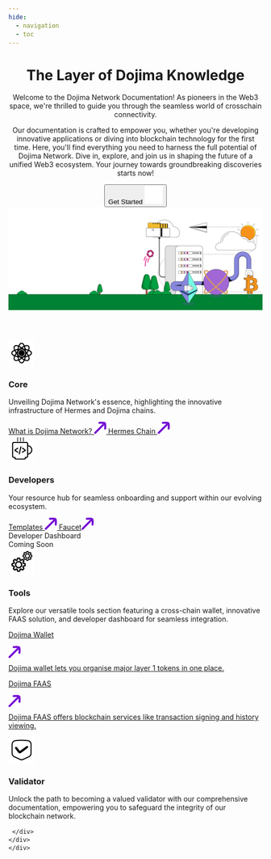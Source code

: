 ```yaml
---
hide:
  - navigation
  - toc
---
```


<style>

.md-content__button.md-icon {
	display: none;
}

.hero-content-flex {
	bottom: 5px;
}

</style>

<div class="main">
	<header class="section">
	 <script defer src="https://widget.mava.app" widget-version="v2" id="MavaWebChat" data-token="51a6a65658ef67bc94cffabeadd9cbb7879bf2233995bfafb03416ab12fde47d"></script>
		<div class="container-global">
			<div class="section-wrapper">
				<div class="hero-content-flex">
					<div class="hero-left">
						<h1 class="hero-heading">The Layer of Dojima Knowledge</h1>
						<div class="hero-div">
						<p class="hero-subtext"> Welcome to the Dojima Network Documentation! As pioneers in the Web3 space, we're thrilled to guide you through the seamless world of crosschain connectivity.</p>
						<p class="hero-subtext">Our documentation is crafted to empower you, whether you're developing innovative applications or diving into blockchain technology for the first time. Here, you'll find everything you need to harness the full potential of Dojima Network. Dive in, explore, and join us in shaping the future of a unified Web3 ecosystem. Your journey towards groundbreaking discoveries starts now!
						</p>
						</div>
						<a class="button-container" href="core/">
							<button class="getstarted-button">
							Get Started <img src="img/rounded-right-arrow.svg" loading="lazy" alt="">
							</button>
						</a>
					</div>
					<div class="hero-right"><img src="img/rightimage.svg" loading="lazy" alt="" class="hero-image"></div>
				</div>
			</div>
		</div>
	</header>
	<div class="gird-container">
	<div class="div-left-grid">
	 <div class="card-container">
			<div class="div-card">
				<div class="div-card-header">
				<img src="img/Core-Icon.png" loading="lazy" alt="">
					<h3>Core</h3>
				</div>
				<p class="div-leftcard-p">Unveiling Dojima Network's essence, highlighting the innovative infrastructure of Hermes and Dojima chains.</p>
				<div class="div-card-button-container">
					<a class="div-card-button" href="core/what-is-dojima-network/">
							What is Dojima Network? <img src="img/rightuparrow.svg" loading="lazy" alt="">
					</a>
					<a class="div-card-button" href="core/architecture/hermeschain/">
						Hermes Chain <img src="img/rightuparrow.svg" loading="lazy" alt="">
					</a>
			   </div>
    	   </div>
    	</div>
		 <div class="card-container">
			<div class="div-card">
				<div class="div-card-header">
				<img src="img/Developer-Icon.png" loading="lazy" alt="">
					<h3>Developers</h3>
				</div>
				<p class="div-leftcard-p">Your resource hub for seamless onboarding and support within our evolving ecosystem.</p>
				<div class="div-card-button-container">
					<a class="div-card-button" href="developer/templates/omni_chain_ERC20/">
							Templates <img src="img/rightuparrow.svg" loading="lazy" alt="">
					</a>
					<a class="div-card-button" href="developer/faucet/">
						Faucet<img src="img/rightuparrow.svg" loading="lazy" alt="">
					</a>
					<div class="right-grid-a" >
				 <a class="left-p ">Developer Dashboard</a>
				  <div class="live">Coming Soon</div>
				</div>
			   </div>
    	   </div>
    	</div>
	</div>
	<div class="div-left-grid">
	   <div class="right-card-container">
	           <div class="div-card-header">
				<img src="img/Tools-Icon.png" loading="lazy" alt="">
					<h3>Tools</h3>
				</div>
				<p class="first-p">Explore our versatile tools section featuring a cross-chain wallet, innovative FAAS solution, and developer dashboard for seamless integration.</p>
				<a class="middle-p" href="tools/wallet/">
				<div class="right-grid-a">
				 <p class="right-p  ">Dojima Wallet</p>
			<img src="img/rightuparrow.svg" loading="lazy" alt="">
				  </svg>
				  <!-- <div class="live">Live</div> -->
				</div>
				  <p style="margin-top:8px">Dojima wallet lets you organise major layer 1 tokens in one place.</p>
				</a>
				<a class="middle-p" href="tools/dojima-faas/">
				<div class="right-grid-a">
				 <p class="right-p">Dojima FAAS</p>
				<img src="img/rightuparrow.svg" loading="lazy" alt="">
				  <!-- <div class="live">Live</div> -->
				</div>
				  <p style="margin-top:8px">Dojima FAAS offers blockchain services like transaction signing and history viewing.</p>
				</a>
				<!-- <a class="last-p" href="tools/developer-dashboard/login/"> -->
				<!-- <div class="right-grid-a" >
				 <p class="right-p ">Developer Dashboard</p>
				 <img src="img/rightuparrow.svg" loading="lazy" alt="">
				  <div class="live">Coming Soon</div>
				</div> -->
				  <!-- <p style="margin-top:8px">Empower your development journey with our intuitive developer dashboard, offering insights, tools, and resources for efficient blockchain integration and application management.</p>
				</a>		 -->
	    </div>
	   <div class="right-card-container">
	<div class="div-card-header">
				<img src="img/Validator-Icon.png" loading="lazy" alt="">
					<h3>Validator</h3>
				</div>
				<p>Unlock the path to becoming a valued validator with our comprehensive documentation, empowering you to safeguard the integrity of our blockchain network.</p>
				
	 </div>
	</div>
    </div>

<!-- <section class="section">
    	<div class="container-global">
    		<div class="section-wrapper">
    			<div class="flexbox-2-col">
    				<div class="flex-card-child">
    					<div class="flex-card-item header-item">
    						<div class="product-list-header"><img src="img/home/build-icon.svg" loading="lazy" alt="">
    							<h3 class="heading-h3 margin-none">BUILD</h3>
    						</div>
    						<p class="feature-paragraph">Build today using Polygon technology. Select the protocol that best fits your needs.</p>
    					</div>
    					<a href="pos" class="flex-card-item w-inline-block">
    						<div class="product-list-item-header">
    							<div class="feature-card-heading">Polygon PoS</div>
    							<div class="arrow-embed w-embed"><svg xmlns="http://www.w3.org/2000/svg" display="block" width="100%" height="auto" viewbox="0 0 16 17" fill="none">
    									<path d="M9.98805 5.70133L3.41071 12.2787L4.58922 13.4572L11.1666 6.87976V12.2013H12.8333V4.03467H4.66665V5.70133H9.98805Z" fill="currentColor"></path>
    								</svg></div>
    							<div class="status-tag">LIVE</div>
    						</div>
    						<p class="feature-paragraph">Deploy a dApp on the widely adopted Polygon Proof-of-Stake protocol, an EVM-compatible environment optimized for high throughput and low transaction fees.</p>
    					</a>
    					<a href="zkEVM" class="flex-card-item w-inline-block">
    						<div class="product-list-item-header">
    							<div class="feature-card-heading">Polygon zkEVM</div>
    							<div class="arrow-embed w-embed"><svg xmlns="http://www.w3.org/2000/svg" display="block" width="100%" height="auto" viewbox="0 0 16 17" fill="none">
    									<path d="M9.98805 5.70133L3.41071 12.2787L4.58922 13.4572L11.1666 6.87976V12.2013H12.8333V4.03467H4.66665V5.70133H9.98805Z" fill="currentColor"></path>
    								</svg></div>
    							<div class="status-tag">LIVE</div>
    						</div>
    						<p class="feature-paragraph">Deploy a dApp or build infrastructure on zkEVM, an EVM-equivalent ZK rollup designed for security.</p>
    					</a>
    					<a href="cdk" class="flex-card-item w-inline-block">
    						<div class="product-list-item-header">
    							<div class="feature-card-heading">Polygon CDK</div>
    							<div class="arrow-embed w-embed"><svg xmlns="http://www.w3.org/2000/svg" display="block" width="100%" height="auto" viewbox="0 0 16 17" fill="none">
    									<path d="M9.98805 5.70133L3.41071 12.2787L4.58922 13.4572L11.1666 6.87976V12.2013H12.8333V4.03467H4.66665V5.70133H9.98805Z" fill="currentColor"></path>
    								</svg></div>
    							<div class="status-tag">LIVE</div>
    						</div>
    						<p class="feature-paragraph">Build and test a zero-knowledge Layer 2 blockchain on Ethereum. Learn about validium and rollup modes, custom native gas tokens, and more.</p>
    					</a>
    					<a href="miden" class="flex-card-item w-inline-block">
    						<div class="product-list-item-header">
    							<div class="feature-card-heading">Polygon Miden</div>
    							<div class="arrow-embed w-embed"><svg xmlns="http://www.w3.org/2000/svg" display="block" width="100%" height="auto" viewbox="0 0 16 17" fill="none">
    									<path d="M9.98805 5.70133L3.41071 12.2787L4.58922 13.4572L11.1666 6.87976V12.2013H12.8333V4.03467H4.66665V5.70133H9.98805Z" fill="currentColor"></path>
    								</svg></div>
    							<div class="status-tag">COMING SOON</div>
    						</div>
    						<p class="feature-paragraph">Test the Miden VM and learn about Polygon Miden, the novel ZK rollup designed to extend the EVM’s feature-set, including for privacy.</p>
    					</a>
    					<a href="https://github.com/0xPolygon/polygon-edge/tree/develop/docs" class="flex-card-item last-item w-inline-block">
    						<div class="product-list-item-header">
    							<div class="feature-card-heading">Polygon Edge</div>
    							<div class="arrow-embed w-embed"><svg xmlns="http://www.w3.org/2000/svg" display="block" width="100%" height="auto" viewbox="0 0 16 17" fill="none">
    									<path d="M9.98805 5.70133L3.41071 12.2787L4.58922 13.4572L11.1666 6.87976V12.2013H12.8333V4.03467H4.66665V5.70133H9.98805Z" fill="currentColor"></path>
    								</svg></div>
    							<div class="status-tag">DEPRECATING</div>
    						</div>
    						<p class="feature-paragraph">Polygon will shortly be removing support for Edge. The documentation is now managed in the Edge repo.</p>
    					</a>
    				</div>
    				<div class="flex-card-child">
    					<div class="flex-card-item header-item">
    						<div class="product-list-header"><img src="img/home/learn-icon.svg" loading="lazy" alt="">
    							<h3 class="heading-h3 margin-none">LEARN</h3>
    						</div>
    						<p class="feature-paragraph">Deep dives only. Further your understanding of Polygon scaling technology.</p>
    					</div>
    					<a href="learn" class="flex-card-item w-inline-block">
    						<div class="product-list-item-header">
    							<div class="feature-card-heading">Polygon 2.0</div>
    							<div class="arrow-embed w-embed"><svg xmlns="http://www.w3.org/2000/svg" display="block" width="100%" height="auto" viewbox="0 0 16 17" fill="none">
    									<path d="M9.98805 5.70133L3.41071 12.2787L4.58922 13.4572L11.1666 6.87976V12.2013H12.8333V4.03467H4.66665V5.70133H9.98805Z" fill="currentColor"></path>
    								</svg></div>
    						</div>
    						<p class="feature-paragraph">A vision for a unified web of ZK-powered L2s on Ethereum, built using Polygon technology. Unlimited scale, unified liquidity, and blockspace on demand.</p>
    					</a>
    					<a href="learn" class="flex-card-item w-inline-block">
    						<div class="product-list-item-header">
    							<div class="feature-card-heading">Unified liquidity</div>
    							<div class="arrow-embed w-embed"><svg xmlns="http://www.w3.org/2000/svg" display="block" width="100%" height="auto" viewbox="0 0 16 17" fill="none">
    									<path d="M9.98805 5.70133L3.41071 12.2787L4.58922 13.4572L11.1666 6.87976V12.2013H12.8333V4.03467H4.66665V5.70133H9.98805Z" fill="currentColor"></path>
    								</svg></div>
    						</div>
    						<p class="feature-paragraph">Level up your understanding of zero-knowledge with whitepapers by the researchers at Polygon Labs.</p>
    					</a>
    					<a href="learn" class="flex-card-item w-inline-block">
    						<div class="product-list-item-header">
    							<div class="feature-card-heading">Architecture</div>
    							<div class="arrow-embed w-embed"><svg xmlns="http://www.w3.org/2000/svg" display="block" width="100%" height="auto" viewbox="0 0 16 17" fill="none">
    									<path d="M9.98805 5.70133L3.41071 12.2787L4.58922 13.4572L11.1666 6.87976V12.2013H12.8333V4.03467H4.66665V5.70133H9.98805Z" fill="currentColor"></path>
    								</svg></div>
    						</div>
    						<p class="feature-paragraph">The Polygon protocol that’s best for you. A guide and decision matrix.</p>
    					</a>
    				</div>
    			</div>
    		</div>
    	</div>
    </section>
    <section class="section">
    	<div class="container-global">
    		<div class="section-wrapper">
    			<div class="home-dev-resources">
    				<div class="section-header-wrapper">
    					<h2 class="heading-h2">Developer resources</h2>
    					<p class="home-section-subtext">For developers who know what they want to build and are ready to go.</p>
    				</div>
    				<div class="flexbox">
    					<a href="tools/" class="home-feature-card w-inline-block"><img src="img/home/build.svg" loading="lazy" alt="" class="feature-icon">
    						<div class="feature-content">
    							<div class="feature-content-wrapper">
    								<div class="feature-content-name">Developer tools</div>
    								<div class="arrow-embed w-embed"><svg xmlns="http://www.w3.org/2000/svg" display="block" width="100%" height="auto" viewbox="0 0 16 17" fill="none">
    										<path d="M9.98805 5.70133L3.41071 12.2787L4.58922 13.4572L11.1666 6.87976V12.2013H12.8333V4.03467H4.66665V5.70133H9.98805Z" fill="currentColor"></path>
    									</svg></div>
    							</div>
    							<p class="paragraph-small">RPC providers, faucets, data indexing, Web3 dApp development SDKs, block explorers, storage, and more.</p>
    						</div>
    					</a>
    					<a href="./zkEVM/how-to/write-contract" class="home-feature-card w-inline-block"><img src="img/home/tutorial.svg" loading="lazy" alt="" class="feature-icon">
    						<div class="feature-content">
    							<div class="feature-content-wrapper">
    								<div class="feature-content-name">Write a zkEVM contract</div>
    								<div class="arrow-embed w-embed"><svg xmlns="http://www.w3.org/2000/svg" display="block" width="100%" height="auto" viewbox="0 0 16 17" fill="none">
    										<path d="M9.98805 5.70133L3.41071 12.2787L4.58922 13.4572L11.1666 6.87976V12.2013H12.8333V4.03467H4.66665V5.70133H9.98805Z" fill="currentColor"></path>
    									</svg></div>
    							</div>
    							<p class="paragraph-small">Step-by-step guidance for writing smart contracts with zkEVM.</p>
    						</div>
    					</a>
    					<a href="https://ecosystem.polygon.technology/spn/explore/?search=&competency=&chain=" class="home-feature-card w-inline-block"><img src="img/home/network.svg" loading="lazy" alt="" class="feature-icon">
    						<div class="feature-content">
    							<div class="feature-content-wrapper">
    								<div class="feature-content-name">Solution Provider Network</div>
    								<div class="arrow-embed w-embed"><svg xmlns="http://www.w3.org/2000/svg" display="block" width="100%" height="auto" viewbox="0 0 16 17" fill="none">
    										<path d="M9.98805 5.70133L3.41071 12.2787L4.58922 13.4572L11.1666 6.87976V12.2013H12.8333V4.03467H4.66665V5.70133H9.98805Z" fill="currentColor"></path>
    									</svg></div>
    							</div>
    							<p class="paragraph-small">Searchable catalog of tooling and infrastructure for developers.</p>
    						</div>
    					</a>
    				</div>
    			</div>
    		</div>
    	</div>
    </section>
    <section class="section">
    	<div class="container-global">
    		<div class="section-wrapper">
    			<div class="home-dev-resources">
    				<div class="section-header-wrapper">
    					<h2 class="heading-h2">Quickstart</h2>
    					<p class="home-section-subtext">Are you ready to start building?</p>
    				</div>
    				<div class="flexbox">
    					<a href="zkEVM/get-started/deploy-zkevm/" class="home-feature-card w-inline-block"><img src="img/home/polygon-icon.svg" loading="lazy" alt="" class="feature-icon">
    						<div class="feature-content-wrapper">
    							<div class="feature-content-name">Polygon CDK: Deploy a local test rollup</div>
    							<div class="arrow-embed w-embed"><svg xmlns="http://www.w3.org/2000/svg" display="block" width="100%" height="auto" viewbox="0 0 16 17" fill="none">
    									<path d="M9.98805 5.70133L3.41071 12.2787L4.58922 13.4572L11.1666 6.87976V12.2013H12.8333V4.03467H4.66665V5.70133H9.98805Z" fill="currentColor"></path>
    								</svg></div>
    						</div>
    					</a>
    					<a href="zkEVM/how-to/using-hardhat/" class="home-feature-card w-inline-block"><img src="img/home/polygon-icon.svg" loading="lazy" alt="" class="feature-icon">
    						<div class="feature-content">
    							<div class="feature-content-wrapper">
    								<div class="feature-content-name">Polygon zkEVM: Deploy a smart contract to the Goeril testnet</div>
    								<div class="arrow-embed w-embed"><svg xmlns="http://www.w3.org/2000/svg" display="block" width="100%" height="auto" viewbox="0 0 16 17" fill="none">
    										<path d="M9.98805 5.70133L3.41071 12.2787L4.58922 13.4572L11.1666 6.87976V12.2013H12.8333V4.03467H4.66665V5.70133H9.98805Z" fill="currentColor"></path>
    									</svg></div>
    							</div>
    						</div>
    					</a>
    					<a href="pos/get-started/building-on-polygon/" class="home-feature-card w-inline-block"><img src="img/home/polygon-icon.svg" loading="lazy" alt="" class="feature-icon">
    						<div class="feature-content-wrapper">
    							<div class="feature-content-name">Polygon PoS: Build a new web3 dApp</div>
    							<div class="arrow-embed w-embed"><svg xmlns="http://www.w3.org/2000/svg" display="block" width="100%" height="auto" viewbox="0 0 16 17" fill="none">
    									<path d="M9.98805 5.70133L3.41071 12.2787L4.58922 13.4572L11.1666 6.87976V12.2013H12.8333V4.03467H4.66665V5.70133H9.98805Z" fill="currentColor"></path>
    								</svg></div>
    						</div>
    					</a>
    				</div>
    				<div class="flexbox items-4">
    					<a href="pos/how-to/smart-contracts/" class="home-feature-card w-inline-block"><img src="img/home/polygon-icon.svg" loading="lazy" alt="" class="feature-icon">
    						<div class="feature-content-wrapper">
    							<div class="feature-content-name">Polygon PoS: Deploy an existing contract</div>
    							<div class="arrow-embed w-embed"><svg xmlns="http://www.w3.org/2000/svg" display="block" width="100%" height="auto" viewbox="0 0 16 17" fill="none">
    									<path d="M9.98805 5.70133L3.41071 12.2787L4.58922 13.4572L11.1666 6.87976V12.2013H12.8333V4.03467H4.66665V5.70133H9.98805Z" fill="currentColor"></path>
    								</svg></div>
    						</div>
    					</a>
    					<a href="zkEVM/get-started/setup-nodes/production-node/" class="home-feature-card w-inline-block"><img src="img/home/polygon-icon.svg" loading="lazy" alt="" class="feature-icon">
    						<div class="feature-content-wrapper">
    							<div class="feature-content-name">Polygon zkEVM: Set up a zkNode</div>
    							<div class="arrow-embed w-embed"><svg xmlns="http://www.w3.org/2000/svg" display="block" width="100%" height="auto" viewbox="0 0 16 17" fill="none">
    									<path d="M9.98805 5.70133L3.41071 12.2787L4.58922 13.4572L11.1666 6.87976V12.2013H12.8333V4.03467H4.66665V5.70133H9.98805Z" fill="currentColor"></path>
    								</svg></div>
    						</div>
    					</a>
    					<a href="cdk/get-started/quickstart-validium/" class="home-feature-card w-inline-block"><img src="img/home/polygon-icon.svg" loading="lazy" alt="" class="feature-icon">
    						<div class="feature-content-wrapper">
    							<div class="feature-content-name">Polygon CDK: Create your own validium</div>
    							<div class="arrow-embed w-embed"><svg xmlns="http://www.w3.org/2000/svg" display="block" width="100%" height="auto" viewbox="0 0 16 17" fill="none">
    									<path d="M9.98805 5.70133L3.41071 12.2787L4.58922 13.4572L11.1666 6.87976V12.2013H12.8333V4.03467H4.66665V5.70133H9.98805Z" fill="currentColor"></path>
    								</svg></div>
    						</div>
    					</a>
    					<a href="https://0xpolygonmiden.github.io/examples/" class="home-feature-card w-inline-block"><img src="img/home/polygon-icon.svg" loading="lazy" alt="" class="feature-icon">
    						<div class="feature-content">
    							<div class="feature-content-wrapper">
    								<div class="feature-content-name">Polygon Miden: Explore the sandbox</div>
    								<div class="arrow-embed w-embed"><svg xmlns="http://www.w3.org/2000/svg" display="block" width="100%" height="auto" viewbox="0 0 16 17" fill="none">
    										<path d="M9.98805 5.70133L3.41071 12.2787L4.58922 13.4572L11.1666 6.87976V12.2013H12.8333V4.03467H4.66665V5.70133H9.98805Z" fill="currentColor"></path>
    									</svg></div>
    							</div>
    						</div>
    					</a>
    				</div>
    			</div>
    		</div>
    	</div>
    </section>  -->

</div>
